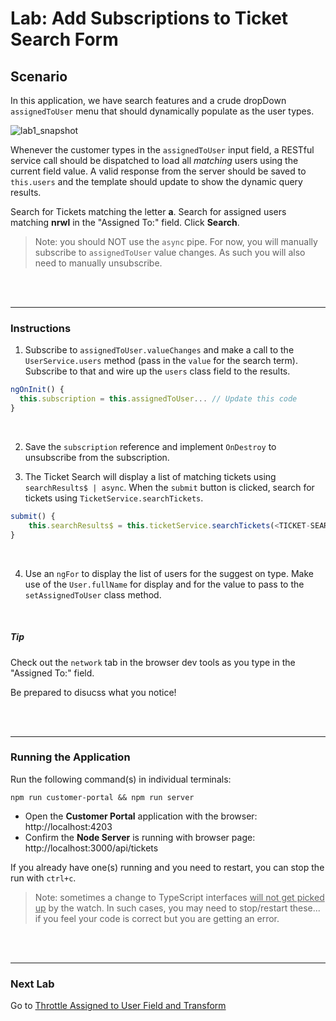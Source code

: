 # Lab: Add Subscriptions to Ticket Search Form

## Scenario

In this application, we have search features and a crude dropDown `assignedToUser` menu that should dynamically populate as the user types.

![lab1_snapshot](https://user-images.githubusercontent.com/210413/35134346-67e08b64-fc9b-11e7-9756-aec2e5e38a7f.jpg)


Whenever the customer types in the `assignedToUser` input field, a RESTful service call should be dispatched to load all *matching* users using the current field value. A valid response from the server should be saved to `this.users` and the template should update to show the dynamic query results.

Search for Tickets matching the letter **a**. Search for assigned users matching **nrwl** in the "Assigned To:" field. Click **Search**.

> Note: you should NOT use the `async` pipe. For now, you will manually subscribe to `assignedToUser` value changes. As such you will also need to manually unsubscribe.

<br/><br/>

----

### Instructions

1. Subscribe to `assignedToUser.valueChanges` and make a call to the `UserService.users` method (pass in the `value` for the search term). Subscribe to that and wire up the `users` class field to the results.

  ```js
  ngOnInit() {
    this.subscription = this.assignedToUser... // Update this code
  }
  ```

<br/>

2. Save the `subscription` reference and implement `OnDestroy` to unsubscribe from the subscription.

3. The Ticket Search will display a list of matching tickets using `searchResults$ | async`. When the `submit` button is clicked, search for tickets using `TicketService.searchTickets`.

  ```js
  submit() {
      this.searchResults$ = this.ticketService.searchTickets(<TICKET-SEARCH-TERM>, <ASSIGNED-USER>);
  }
  ```
  
<br/>  

4. Use an `ngFor` to display the list of users for the suggest on type. Make use of the `User.fullName` for display and for the value to pass to the `setAssignedToUser` class method.

<br/>

##### Tip  

Check out the `network` tab in the browser dev tools as you type in the "Assigned To:" field. 

Be prepared to disucss what you notice!

<br/><br/>



----

### Running the Application

Run the following command(s) in individual terminals:

```console
npm run customer-portal && npm run server
```


*  Open the **Customer Portal** application with the browser: http://localhost:4203 
*  Confirm the **Node Server** is running with browser page:  http://localhost:3000/api/tickets

If you already have one(s) running and you need to restart, you can stop the run with `ctrl+c`.

>  Note: sometimes a change to TypeScript interfaces <u>will not get picked up</u> by the watch. In such cases, you may need to stop/restart these... if you feel your code is correct but you are getting an error.


<br/><br/>

----

### Next Lab

Go to [Throttle Assigned to User Field and Transform](lab-2.md)

